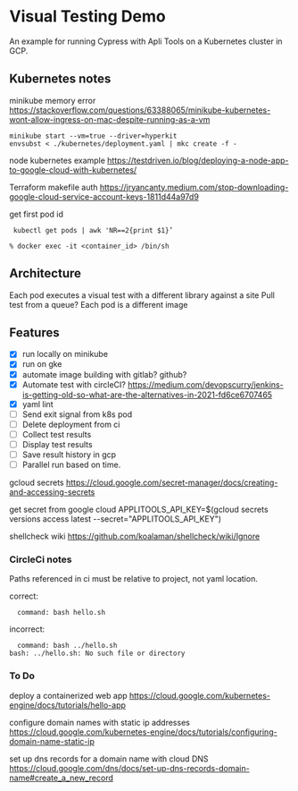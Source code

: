 # Visual Testing Demo
An example for running Cypress with Apli Tools on a Kubernetes cluster in GCP.

## Kubernetes notes
minikube memory error
https://stackoverflow.com/questions/63388065/minikube-kubernetes-wont-allow-ingress-on-mac-despite-running-as-a-vm 

```
minikube start --vm=true --driver=hyperkit
envsubst < ./kubernetes/deployment.yaml | mkc create -f -
```

node kubernetes example
https://testdriven.io/blog/deploying-a-node-app-to-google-cloud-with-kubernetes/ 


Terraform makefile auth 
https://jryancanty.medium.com/stop-downloading-google-cloud-service-account-keys-1811d44a97d9 


get first pod id
```
 kubectl get pods | awk 'NR==2{print $1}’
```

```
% docker exec -it <container_id> /bin/sh
```  

## Architecture
Each pod executes a visual test with a different library against a site
Pull test from a queue?
Each pod is a different image

## Features
- [x] run locally on minikube
- [x] run on gke
- [x] automate image building with gitlab? github?
- [x] Automate test with circleCI? https://medium.com/devopscurry/jenkins-is-getting-old-so-what-are-the-alternatives-in-2021-fd6ce6707465  
- [x] yaml lint
- [ ] Send exit signal from k8s pod
- [ ] Delete deployment from ci
- [ ] Collect test results
- [ ] Display test results
- [ ] Save result history in gcp
- [ ] Parallel run based on time.

gcloud secrets
https://cloud.google.com/secret-manager/docs/creating-and-accessing-secrets

get secret from google cloud
APPLITOOLS_API_KEY=$(gcloud secrets versions access latest --secret="APPLITOOLS_API_KEY")

shellcheck wiki
https://github.com/koalaman/shellcheck/wiki/Ignore


### CircleCi notes

Paths referenced in ci must be relative to project, not yaml location.

correct: 
```
  command: bash hello.sh
```
incorrect:
```
  command: bash ../hello.sh
bash: ../hello.sh: No such file or directory
```


### To Do

deploy a containerized web app
https://cloud.google.com/kubernetes-engine/docs/tutorials/hello-app

configure domain names with static ip addresses
https://cloud.google.com/kubernetes-engine/docs/tutorials/configuring-domain-name-static-ip

set up dns records for a domain name with cloud DNS
https://cloud.google.com/dns/docs/set-up-dns-records-domain-name#create_a_new_record

